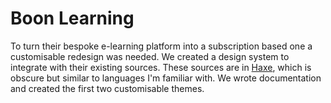 <!--
  slug: boonlearning
  type: fortpolio
  excerpt: 
  categories: HTML/CSS
  tags: HTML, CSS, BEM, Docker, Haxe, framework
  clients: Boon software
  thumbnail:
  image: 
  images: 
  inCv: true
  inPortfolio: false
  dateFrom: 2019-11-01
  dateTo: 2020-3-01
  collaboration: https://www.linkedin.com/in/tjin-cheng/
-->

# Boon Learning

To turn their bespoke e-learning platform into a subscription based one a customisable redesign was needed.
We created a design system to integrate with their existing sources. These sources are in [Haxe](https://haxe.org/), which is obscure but similar to languages I'm familiar with. We wrote documentation and created the first two customisable themes. 
